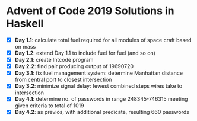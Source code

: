 # Advent of Code 2019 Solutions in Haskell

- [x] **Day 1.1**: calculate total fuel required for all modules of space craft based on mass
- [x] **Day 1.2**: extend Day 1.1 to include fuel for fuel (and so on)
- [x] **Day 2.1**: create Intcode program
- [x] **Day 2.2**: find pair producing output of 19690720
- [x] **Day 3.1**: fix fuel management system: determine Manhattan distance from central port to closest intersection
- [x] **Day 3.2**: minimize signal delay: fewest combined steps wires take to intersection
- [x] **Day 4.1**: determine no. of passwords in range 248345-746315 meeting given criteria to total of 1019
- [x] **Day 4.2**: as previos, with additional predicate, resulting 660 passwords
